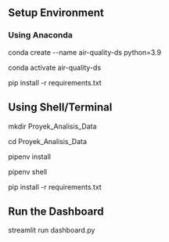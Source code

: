 ## Setup Environment

### Using Anaconda
conda create --name air-quality-ds python=3.9

conda activate air-quality-ds

pip install -r requirements.txt

## Using Shell/Terminal
mkdir Proyek_Analisis_Data

cd Proyek_Analisis_Data

pipenv install

pipenv shell

pip install -r requirements.txt

## Run the Dashboard
streamlit run dashboard.py
